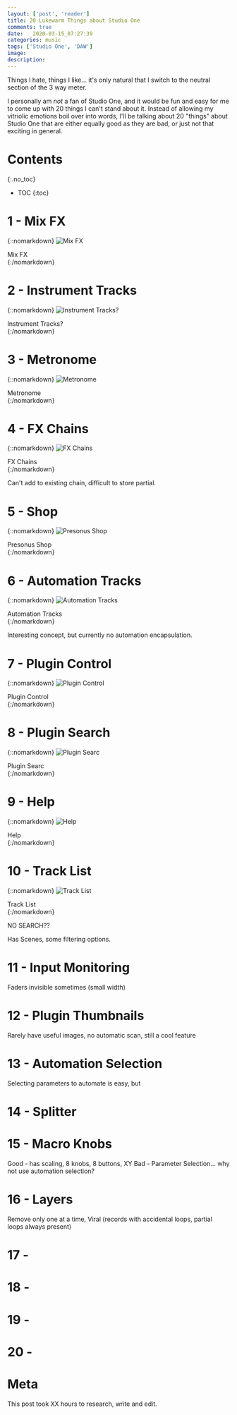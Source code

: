 ```yaml
---
layout: ['post', 'reader']
title: 20 Lukewarm Things about Studio One
comments: true
date:   2020-03-15_07:27:39 
categories: music
tags: ['Studio One', 'DAW']
image:
description:
---
```


Things I hate, things I like... it's only natural that I switch to the neutral section of the 3 way meter.

I personally am _not_ a fan of Studio One, and it would be fun and easy for me to come up with 20 things I can't stand about it. Instead of allowing my vitriolic emotions boil over into words, I'll be talking about 20 "things" about Studio One that are either equally good as they are bad, or just not that exciting in general.

<!--more-->



# Contents
{:.no_toc}
* TOC
{:toc}

# 1 - Mix FX

{::nomarkdown}
<img src="/assets/Studio One/Neutral/MixFX.png" alt="Mix FX">
<div class="image-caption">Mix FX</div>
{:/nomarkdown}

# 2 - Instrument Tracks

{::nomarkdown}
<img src="/assets/Studio One/Neutral/Instrument.png" alt="Instrument Tracks?">
<div class="image-caption">Instrument Tracks?</div>
{:/nomarkdown}

# 3 - Metronome 

{::nomarkdown}
<img src="/assets/Studio One/Neutral/Metronome.png" alt="Metronome">
<div class="image-caption">Metronome</div>
{:/nomarkdown}

# 4 - FX Chains

{::nomarkdown}
<img src="/assets/Studio One/Neutral/FXChain.png" alt="FX Chains">
<div class="image-caption">FX Chains</div>
{:/nomarkdown}

Can't add to existing chain, difficult to store partial.

# 5 - Shop

{::nomarkdown}
<img src="/assets/Studio One/Neutral/Shop.png" alt="Presonus Shop">
<div class="image-caption">Presonus Shop</div>
{:/nomarkdown}

# 6 - Automation Tracks

{::nomarkdown}
<img src="/assets/Studio One/Neutral/AutomationTrack.png" alt="Automation Tracks">
<div class="image-caption">Automation Tracks</div>
{:/nomarkdown}

Interesting concept, but currently no automation encapsulation.

# 7 - Plugin Control

{::nomarkdown}
<img src="/assets/Studio One/Neutral/PluginControl.png" alt="Plugin Control">
<div class="image-caption">Plugin Control</div>
{:/nomarkdown}

# 8 - Plugin Search

{::nomarkdown}
<img src="/assets/Studio One/Neutral/PluginSearch.png" alt="Plugin Searc">
<div class="image-caption">Plugin Searc</div>
{:/nomarkdown}

# 9 - Help

{::nomarkdown}
<img src="/assets/Studio One/Neutral/Help.png" alt="Help">
<div class="image-caption">Help</div>
{:/nomarkdown}

# 10 - Track List

{::nomarkdown}
<img src="/assets/Studio One/Neutral/TrackList.png" alt="Track List">
<div class="image-caption">Track List</div>
{:/nomarkdown}

NO SEARCH??

Has Scenes, some filtering options. 

# 11 - Input Monitoring

Faders invisible sometimes (small width)

# 12 -  Plugin Thumbnails

Rarely have useful images, no automatic scan, still a cool feature

# 13 - Automation Selection

Selecting parameters to automate is easy, but 

# 14 -  Splitter


# 15 - Macro Knobs

Good - has scaling, 8 knobs, 8 buttons, XY
Bad - Parameter Selection... why not use automation selection?

# 16 - Layers

Remove only one at a time, Viral (records with accidental loops, partial loops always present)
# 17 -  
# 18 -  
# 19 -  
# 20 -  

# Meta

This post took XX hours to research, write and edit.







